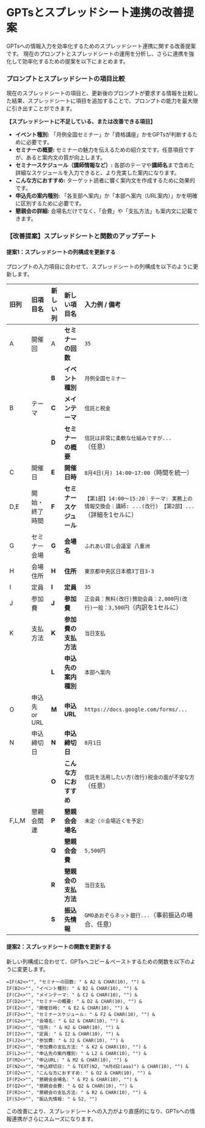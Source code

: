 # GPTsとスプレッドシート連携の改善提案

GPTsへの情報入力を効率化するためのスプレッドシート連携に関する改善提案です。
現在のプロンプトとスプレッドシートの運用を分析し、さらに連携を強化して効率化するための提案を以下にまとめます。

### プロンプトとスプレッドシートの項目比較

現在のスプレッドシートの項目と、更新後のプロンプトが要求する情報を比較した結果、スプレッドシートに項目を追加することで、プロンプトの能力を最大限に引き出すことができます。

**【スプレッドシートに不足している、または改善できる項目】**

*   **イベント種別:** 「月例全国セミナー」か「資格講座」かをGPTsが判断するために必要です。
*   **セミナーの概要:** セミナーの魅力を伝えるための紹介文です。任意項目ですが、あると案内文の質が向上します。
*   **セミナースケジュール（講師情報など）:** 各部のテーマや**講師名**まで含めた詳細なスケジュールを入力できると、より充実した案内になります。
*   **こんな方におすすめ:** ターゲット読者に響く案内文を作成するために効果的です。
*   **申込先の案内種別:** 「各支部へ案内」か「本部へ案内（URL案内）」かを明確に区別するために必要です。
*   **懇親会の詳細:** 会場名だけでなく、「会費」や「支払方法」も案内文に記載できます。

### 【改善提案】スプレッドシートと関数のアップデート

#### 提案1：スプレッドシートの列構成を更新する

プロンプトの入力項目に合わせて、スプレッドシートの列構成を以下のように更新します。

| 旧列 | 旧項目名 | 新しい列 | 新しい項目名 | 入力例 / 備考 |
| :--- | :--- | :--- | :--- | :--- |
| A | 開催回 | A | **セミナーの回数** | `35` |
| | | **B** | **イベント種別** | `月例全国セミナー` |
| B | テーマ | **C** | **メインテーマ** | `信託と税金` |
| | | **D** | **セミナーの概要** | `信託は非常に柔軟な仕組みですが...`（任意） |
| C | 開催日 | **E** | **開催日時** | `8月4日(月) 14:00~17:00`（時間を統一） |
| D,E | 開始・終了時間 | **F** | **セミナースケジュール** | `【第1部】14:00～15:20｜テーマ: 実務上の情報交換会｜講師: ...(改行) 【第2部】...`（詳細を1セルに） |
| G | セミナー会場 | **G** | **会場名** | `ふれあい貸し会議室 八重洲` |
| H | 会場住所 | **H** | **住所** | `東京都中央区日本橋3丁目3-3` |
| I | 定員 | **I** | **定員** | `35` |
| J | 参加費 | **J** | **参加費** | `正会員：無料(改行)賛助会員：2,000円(改行)一般：3,500円`（内訳を1セルに） |
| K | 支払方法 | **K** | **参加費の支払方法** | `当日支払` |
| | | **L** | **申込先の案内種別** | `本部へ案内` |
| O | 申込先 or URL | **M** | **申込URL** | `https://docs.google.com/forms/...` |
| N | 申込締切日 | **N** | **申込締切日** | `8月1日` |
| | | **O** | **こんな方におすすめ** | `信託を活用したい方(改行)税金の面が不安な方`（任意） |
| F,L,M | 懇親会関連 | **P** | **懇親会会場名** | `未定（※会場近くを予定）` |
| | | **Q** | **懇親会会費** | `5,500円` |
| | | **R** | **懇親会の支払方法** | `当日支払` |
| | | **S** | **振込先情報** | `GMOあおぞらネット銀行...`（事前振込の場合、任意） |

#### 提案2：スプレッドシートの関数を更新する

新しい列構成に合わせて、GPTsへコピー＆ペーストするための関数を以下のように変更します。

```excel
=IF(A2<>"", "セミナーの回数: " & A2 & CHAR(10), "") &
IF(B2<>"", "イベント種別: " & B2 & CHAR(10), "") &
IF(C2<>"", "メインテーマ: " & C2 & CHAR(10), "") &
IF(D2<>"", "セミナーの概要: " & D2 & CHAR(10), "") &
IF(E2<>"", "開催日時: " & E2 & CHAR(10), "") &
IF(F2<>"", "セミナースケジュール: " & F2 & CHAR(10), "") &
IF(G2<>"", "会場名: " & G2 & CHAR(10), "") &
IF(H2<>"", "住所: " & H2 & CHAR(10), "") &
IF(I2<>"", "定員: " & I2 & CHAR(10), "") &
IF(J2<>"", "参加費: " & J2 & CHAR(10), "") &
IF(K2<>"", "参加費の支払方法: " & K2 & CHAR(10), "") &
IF(L2<>"", "申込先の案内種別: " & L2 & CHAR(10), "") &
IF(M2<>"", "申込URL: " & M2 & CHAR(10), "") &
IF(N2<>"", "申込締切日: " & TEXT(N2, "m月d日(aaa)") & CHAR(10), "") &
IF(O2<>"", "こんな方におすすめ: " & O2 & CHAR(10), "") &
IF(P2<>"", "懇親会会場名: " & P2 & CHAR(10), "") &
IF(Q2<>"", "懇親会会費: " & Q2 & CHAR(10), "") &
IF(R2<>"", "懇親会の支払方法: " & R2 & CHAR(10), "") &
IF(S2<>"", "振込先情報: " & S2, "")
```

この改善により、スプレッドシートへの入力がより直感的になり、GPTsへの情報連携がさらにスムーズになります。 